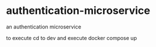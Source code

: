 # authentication-microservice
an authentication microservice

to execute cd to dev and execute docker compose up
